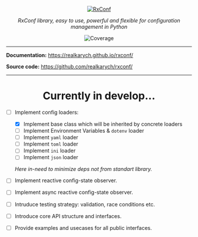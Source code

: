 <p align="center">
  <a href="https://github.com/realkarych/rxconf">
  <img src="https://github.com/user-attachments/assets/bf4685c0-0d4b-4700-b56f-af751368bca0" alt="RxConf"></a>
</p>

<p align="center">
    <em>RxConf library, easy to use, powerful and flexible for configuration management in Python</em>
</p>

<p align="center">
  <img src="https://realkarych.github.io/rxconf/coverage.svg" alt="Coverage">
</p>

---

**Documentation:** <https://realkarych.github.io/rxconf/>

**Source code:** <https://github.com/realkarych/rxconf/>

---

<h1 align="center">
Currently in develop...
</h1>

- [ ] Implement config loaders:
  - [x] Implement base class which will be inherited by concrete loaders
  - [ ] Implement Environment Variables & `dotenv` loader
  - [ ] Implement `yaml` loader
  - [ ] Implement `toml` loader
  - [ ] Implement `ini` loader
  - [ ] Implement `json` loader

  *Here in-need to minimize deps not from standart library.*

- [ ] Implement reactive config-state observer.
- [ ] Implement async reactive config-state observer.
- [ ] Intruduce testing strategy: validation, race conditions etc.
- [ ] Introduce core API structure and interfaces.
- [ ] Provide examples and usecases for all public interfaces.
